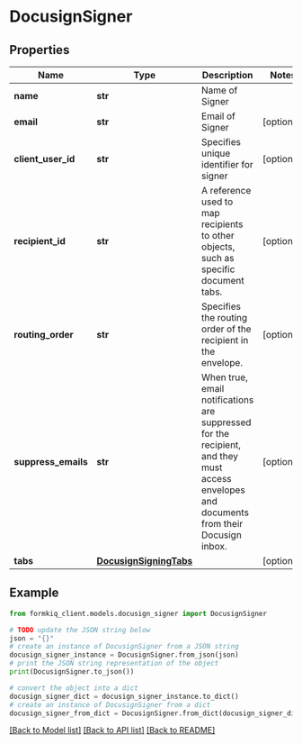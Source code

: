 # DocusignSigner


## Properties

Name | Type | Description | Notes
------------ | ------------- | ------------- | -------------
**name** | **str** | Name of Signer | 
**email** | **str** | Email of Signer | [optional] 
**client_user_id** | **str** | Specifies unique identifier for signer | [optional] 
**recipient_id** | **str** | A reference used to map recipients to other objects, such as specific document tabs. | [optional] 
**routing_order** | **str** | Specifies the routing order of the recipient in the envelope. | [optional] 
**suppress_emails** | **str** | When true, email notifications are suppressed for the recipient, and they must access envelopes and documents from their Docusign inbox. | [optional] 
**tabs** | [**DocusignSigningTabs**](DocusignSigningTabs.md) |  | [optional] 

## Example

```python
from formkiq_client.models.docusign_signer import DocusignSigner

# TODO update the JSON string below
json = "{}"
# create an instance of DocusignSigner from a JSON string
docusign_signer_instance = DocusignSigner.from_json(json)
# print the JSON string representation of the object
print(DocusignSigner.to_json())

# convert the object into a dict
docusign_signer_dict = docusign_signer_instance.to_dict()
# create an instance of DocusignSigner from a dict
docusign_signer_from_dict = DocusignSigner.from_dict(docusign_signer_dict)
```
[[Back to Model list]](../README.md#documentation-for-models) [[Back to API list]](../README.md#documentation-for-api-endpoints) [[Back to README]](../README.md)


